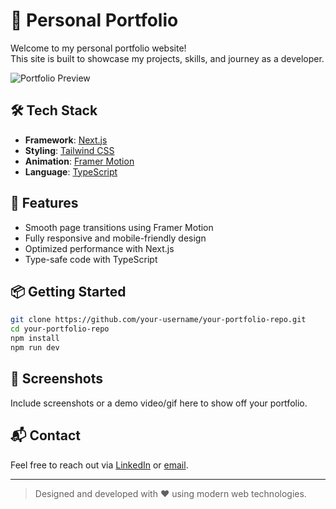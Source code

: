
# 🚀 Personal Portfolio

Welcome to my personal portfolio website!  
This site is built to showcase my projects, skills, and journey as a developer.

![Portfolio Preview](./screenshot.png)

## 🛠️ Tech Stack

- **Framework**: [Next.js](https://nextjs.org/)
- **Styling**: [Tailwind CSS](https://tailwindcss.com/)
- **Animation**: [Framer Motion](https://www.framer.com/motion/)
- **Language**: [TypeScript](https://www.typescriptlang.org/)

## 📂 Features

- Smooth page transitions using Framer Motion
- Fully responsive and mobile-friendly design
- Optimized performance with Next.js
- Type-safe code with TypeScript

## 📦 Getting Started

```bash
git clone https://github.com/your-username/your-portfolio-repo.git
cd your-portfolio-repo
npm install
npm run dev
```

## 📸 Screenshots

Include screenshots or a demo video/gif here to show off your portfolio.

## 📬 Contact

Feel free to reach out via [LinkedIn](https://www.linkedin.com) or [email](mailto:your-email@example.com).

---

> Designed and developed with ❤️ using modern web technologies.
